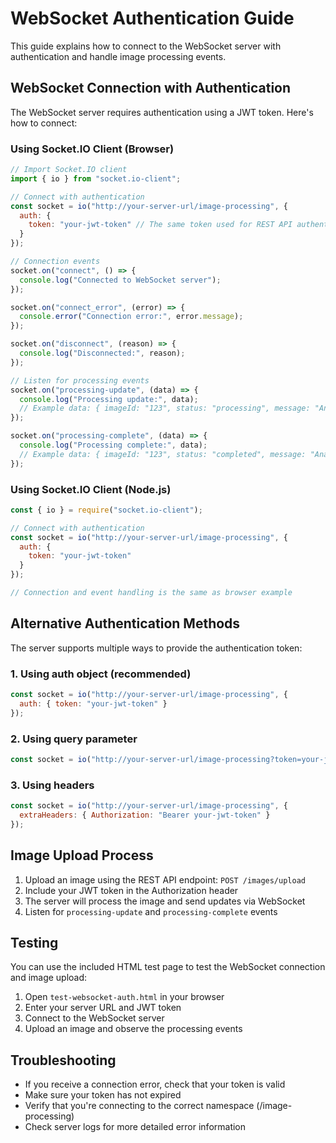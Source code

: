# WebSocket Authentication Guide

This guide explains how to connect to the WebSocket server with authentication and handle image processing events.

## WebSocket Connection with Authentication

The WebSocket server requires authentication using a JWT token. Here's how to connect:

### Using Socket.IO Client (Browser)

```javascript
// Import Socket.IO client
import { io } from "socket.io-client";

// Connect with authentication
const socket = io("http://your-server-url/image-processing", {
  auth: {
    token: "your-jwt-token" // The same token used for REST API authentication
  }
});

// Connection events
socket.on("connect", () => {
  console.log("Connected to WebSocket server");
});

socket.on("connect_error", (error) => {
  console.error("Connection error:", error.message);
});

socket.on("disconnect", (reason) => {
  console.log("Disconnected:", reason);
});

// Listen for processing events
socket.on("processing-update", (data) => {
  console.log("Processing update:", data);
  // Example data: { imageId: "123", status: "processing", message: "Analyzing image..." }
});

socket.on("processing-complete", (data) => {
  console.log("Processing complete:", data);
  // Example data: { imageId: "123", status: "completed", message: "Analysis complete", ... }
});
```

### Using Socket.IO Client (Node.js)

```javascript
const { io } = require("socket.io-client");

// Connect with authentication
const socket = io("http://your-server-url/image-processing", {
  auth: {
    token: "your-jwt-token"
  }
});

// Connection and event handling is the same as browser example
```

## Alternative Authentication Methods

The server supports multiple ways to provide the authentication token:

### 1. Using auth object (recommended)

```javascript
const socket = io("http://your-server-url/image-processing", {
  auth: { token: "your-jwt-token" }
});
```

### 2. Using query parameter

```javascript
const socket = io("http://your-server-url/image-processing?token=your-jwt-token");
```

### 3. Using headers

```javascript
const socket = io("http://your-server-url/image-processing", {
  extraHeaders: { Authorization: "Bearer your-jwt-token" }
});
```

## Image Upload Process

1. Upload an image using the REST API endpoint: `POST /images/upload`
2. Include your JWT token in the Authorization header
3. The server will process the image and send updates via WebSocket
4. Listen for `processing-update` and `processing-complete` events

## Testing

You can use the included HTML test page to test the WebSocket connection and image upload:

1. Open `test-websocket-auth.html` in your browser
2. Enter your server URL and JWT token
3. Connect to the WebSocket server
4. Upload an image and observe the processing events

## Troubleshooting

- If you receive a connection error, check that your token is valid
- Make sure your token has not expired
- Verify that you're connecting to the correct namespace (/image-processing)
- Check server logs for more detailed error information